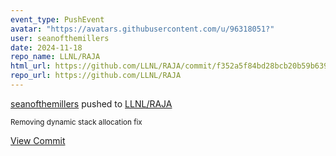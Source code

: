 ```yaml
---
event_type: PushEvent
avatar: "https://avatars.githubusercontent.com/u/96318051?"
user: seanofthemillers
date: 2024-11-18
repo_name: LLNL/RAJA
html_url: https://github.com/LLNL/RAJA/commit/f352a5f84bd28bcb20b59b6398b21d837bac9b1c
repo_url: https://github.com/LLNL/RAJA
---
```


<a href='https://github.com/seanofthemillers' target='_blank'>seanofthemillers</a> pushed to <a href='https://github.com/LLNL/RAJA' target='_blank'>LLNL/RAJA</a>

<small>Removing dynamic stack allocation fix</small>

<a href='https://github.com/LLNL/RAJA/commit/f352a5f84bd28bcb20b59b6398b21d837bac9b1c' target='_blank'>View Commit</a>